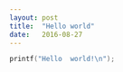 ```yaml
---
layout: post
title:  "Hello world"
date:   2016-08-27
---
```



``` C++
printf("Hello  world!\n");
```
